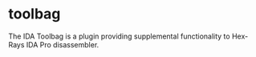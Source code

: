 toolbag
=======

The IDA Toolbag is a plugin providing supplemental functionality to Hex-Rays IDA Pro disassembler.